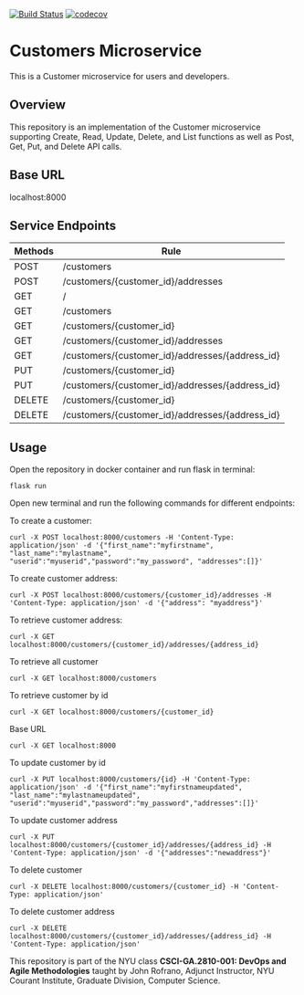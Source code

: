 
[![Build Status](https://github.com/devops-spring2022-customers/customers/actions/workflows/workflow.yml/badge.svg)](https://github.com/devops-spring2022-customers/customers/actions)
[![codecov](https://codecov.io/gh/devops-spring2022-customers/customers/branch/master/graph/badge.svg?token=8HK1MKH1PX)](https://codecov.io/gh/devops-spring2022-customers/customers)

# Customers Microservice

This is a Customer microservice for users and developers.

## Overview

This repository is an implementation of the Customer microservice supporting Create, Read, Update, Delete, and List functions as well as Post, Get, Put, and Delete API calls.

## Base URL

localhost:8000

## Service Endpoints

Methods | Rule |
--- | --- |
POST | /customers |
POST | /customers/{customer_id}/addresses
GET | / |
GET | /customers |
GET | /customers/{customer_id} |
GET | /customers/{customer_id}/addresses |
GET | /customers/{customer_id}/addresses/{address_id} |
PUT | /customers/{customer_id} |
PUT | /customers/{customer_id}/addresses/{address_id} |
DELETE | /customers/{customer_id} |
DELETE | /customers/{customer_id}/addresses/{address_id}|

## Usage

Open the repository in docker container and run flask in terminal:

```console
flask run
```

Open new terminal and run the following commands for different endpoints: 

To create a customer:
```console
curl -X POST localhost:8000/customers -H 'Content-Type: application/json' -d '{"first_name":"myfirstname", "last_name":"mylastname", "userid":"myuserid","password":"my_password", "addresses":[]}'
```

To create customer address:
```console
curl -X POST localhost:8000/customers/{customer_id}/addresses -H 'Content-Type: application/json' -d '{"address": "myaddress"}'
```

To retrieve customer address:
```console
curl -X GET localhost:8000/customers/{customer_id}/addresses/{address_id}
```

To retrieve all customer
```console
curl -X GET localhost:8000/customers
```

To retrieve customer by id
```console
curl -X GET localhost:8000/customers/{customer_id}
```

Base URL
```console
curl -X GET localhost:8000
```

To update customer by id
```console
curl -X PUT localhost:8000/customers/{id} -H 'Content-Type: application/json' -d '{"first_name":"myfirstnameupdated", "last_name":"mylastnameupdated", "userid":"myuserid","password":"my_password","addresses":[]}'
```

To update customer address
```console
curl -X PUT localhost:8000/customers/{customer_id}/addresses/{address_id} -H 'Content-Type: application/json' -d '{"addresses":"newaddress"}'
```

To delete customer
```console
curl -X DELETE localhost:8000/customers/{customer_id} -H 'Content-Type: application/json'
```

To delete customer address
```console
curl -X DELETE localhost:8000/customers/{customer_id}/addresses/{address_id} -H 'Content-Type: application/json'
```

This repository is part of the NYU class **CSCI-GA.2810-001: DevOps and Agile Methodologies** taught by John Rofrano, Adjunct Instructor, NYU Courant Institute, Graduate Division, Computer Science.
